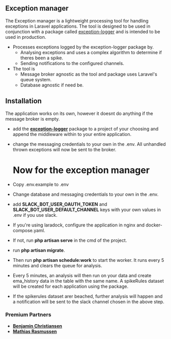 

## Exception manager

The Exception manager is a lightweight processing tool for handling exceptions in Laravel applications. The tool is designed to be used in conjunction with a package called [exception-logger](https://github.com/Kahoiz/exception-logger.git) and is intended to be used in production. 

- Processes exceptions logged by the exception-logger package by.
  - Analysing exceptions and uses a complex algorithm to determine if theres been a spike.
  - Sending notifications to the configured channels.
- The tool is
  - Message broker agnostic as the tool and package uses Laravel's queue system.
  - Database agnostic if need be.


## Installation

The application works on its own, however it doesnt do anything if the message broker is empty.
- add the **[exception-logger](https://github.com/Kahoiz/exception-logger)** package to a project of your choosing and append the middleware within to your entire application.
- change the messaging credentials to your own in the .env.
  All unhandled thrown exceptions will now be sent to the broker.
  
  # Now for the exception manager
  
- Copy .env.example to .env
- Change database and messaging credentials to your own in the .env.
- add **SLACK_BOT_USER_OAUTH_TOKEN** and **SLACK_BOT_USER_DEFAULT_CHANNEL** keys with your own values in .env if you use slack.
- If you're using laradock, configure the application in nginx and docker-compose.yaml.
- If not, run **php artisan serve** in the cmd of the project.
- run **php artisan migrate**.
- Then run **php artisan schedule:work** to start the worker. It runs every 5 minutes and clears the queue for analysis.
- Every 5 minutes, an analysis will then run on your data and create ema_history data in the table with the same name. A spikeRules dataset will be created for each application using the package.
- If the spikerules dataset arer beached, further analysis will happen and a notification will be sent to the slack channel chosen in the above step.




### Premium Partners

- **[Benjamin Christiansen](https://github.com/Kahoiz)**
- **[Mathias Rasmussen](https://github.com/GuRLiG)**


